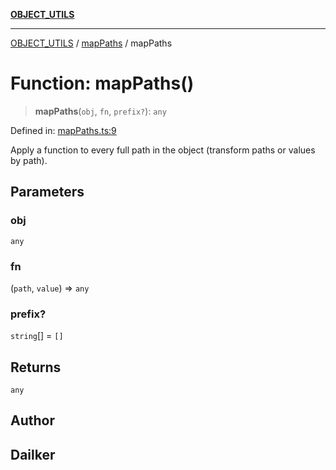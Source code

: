 [**OBJECT_UTILS**](../../README.md)

***

[OBJECT_UTILS](../../README.md) / [mapPaths](../README.md) / mapPaths

# Function: mapPaths()

> **mapPaths**(`obj`, `fn`, `prefix?`): `any`

Defined in: [mapPaths.ts:9](https://github.com/dailker/everyutil/blob/fd2dd910f5fc45d6a6fda4227f10403d6a5baee7/src/object/mapPaths.ts#L9)

Apply a function to every full path in the object (transform paths or values by path).

## Parameters

### obj

`any`

### fn

(`path`, `value`) => `any`

### prefix?

`string`[] = `[]`

## Returns

`any`

## Author

## Dailker
